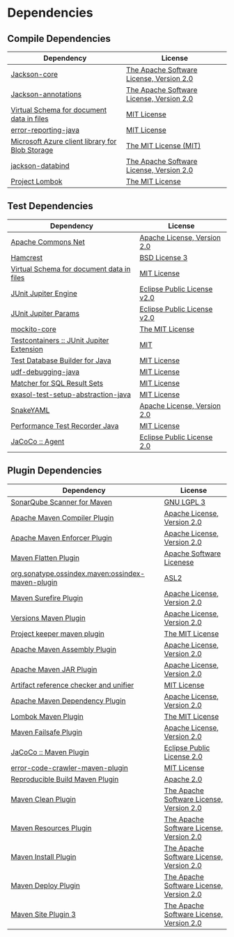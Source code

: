 <!-- @formatter:off -->
# Dependencies

## Compile Dependencies

| Dependency                                           | License                                       |
| ---------------------------------------------------- | --------------------------------------------- |
| [Jackson-core][0]                                    | [The Apache Software License, Version 2.0][1] |
| [Jackson-annotations][2]                             | [The Apache Software License, Version 2.0][1] |
| [Virtual Schema for document data in files][3]       | [MIT License][4]                              |
| [error-reporting-java][5]                            | [MIT License][6]                              |
| [Microsoft Azure client library for Blob Storage][7] | [The MIT License (MIT)][8]                    |
| [jackson-databind][2]                                | [The Apache Software License, Version 2.0][1] |
| [Project Lombok][9]                                  | [The MIT License][10]                         |

## Test Dependencies

| Dependency                                      | License                           |
| ----------------------------------------------- | --------------------------------- |
| [Apache Commons Net][11]                        | [Apache License, Version 2.0][1]  |
| [Hamcrest][12]                                  | [BSD License 3][13]               |
| [Virtual Schema for document data in files][3]  | [MIT License][4]                  |
| [JUnit Jupiter Engine][14]                      | [Eclipse Public License v2.0][15] |
| [JUnit Jupiter Params][14]                      | [Eclipse Public License v2.0][15] |
| [mockito-core][16]                              | [The MIT License][17]             |
| [Testcontainers :: JUnit Jupiter Extension][18] | [MIT][8]                          |
| [Test Database Builder for Java][19]            | [MIT License][20]                 |
| [udf-debugging-java][21]                        | [MIT License][22]                 |
| [Matcher for SQL Result Sets][23]               | [MIT License][24]                 |
| [exasol-test-setup-abstraction-java][25]        | [MIT License][26]                 |
| [SnakeYAML][27]                                 | [Apache License, Version 2.0][28] |
| [Performance Test Recorder Java][29]            | [MIT License][30]                 |
| [JaCoCo :: Agent][31]                           | [Eclipse Public License 2.0][32]  |

## Plugin Dependencies

| Dependency                                              | License                                        |
| ------------------------------------------------------- | ---------------------------------------------- |
| [SonarQube Scanner for Maven][33]                       | [GNU LGPL 3][34]                               |
| [Apache Maven Compiler Plugin][35]                      | [Apache License, Version 2.0][1]               |
| [Apache Maven Enforcer Plugin][36]                      | [Apache License, Version 2.0][1]               |
| [Maven Flatten Plugin][37]                              | [Apache Software Licenese][1]                  |
| [org.sonatype.ossindex.maven:ossindex-maven-plugin][38] | [ASL2][28]                                     |
| [Maven Surefire Plugin][39]                             | [Apache License, Version 2.0][1]               |
| [Versions Maven Plugin][40]                             | [Apache License, Version 2.0][1]               |
| [Project keeper maven plugin][41]                       | [The MIT License][42]                          |
| [Apache Maven Assembly Plugin][43]                      | [Apache License, Version 2.0][1]               |
| [Apache Maven JAR Plugin][44]                           | [Apache License, Version 2.0][1]               |
| [Artifact reference checker and unifier][45]            | [MIT License][46]                              |
| [Apache Maven Dependency Plugin][47]                    | [Apache License, Version 2.0][1]               |
| [Lombok Maven Plugin][48]                               | [The MIT License][49]                          |
| [Maven Failsafe Plugin][50]                             | [Apache License, Version 2.0][1]               |
| [JaCoCo :: Maven Plugin][51]                            | [Eclipse Public License 2.0][32]               |
| [error-code-crawler-maven-plugin][52]                   | [MIT License][53]                              |
| [Reproducible Build Maven Plugin][54]                   | [Apache 2.0][28]                               |
| [Maven Clean Plugin][55]                                | [The Apache Software License, Version 2.0][28] |
| [Maven Resources Plugin][56]                            | [The Apache Software License, Version 2.0][28] |
| [Maven Install Plugin][57]                              | [The Apache Software License, Version 2.0][28] |
| [Maven Deploy Plugin][58]                               | [The Apache Software License, Version 2.0][28] |
| [Maven Site Plugin 3][59]                               | [The Apache Software License, Version 2.0][28] |

[0]: https://github.com/FasterXML/jackson-core
[1]: https://www.apache.org/licenses/LICENSE-2.0.txt
[2]: https://github.com/FasterXML/jackson
[3]: https://github.com/exasol/virtual-schema-common-document-files/
[4]: https://github.com/exasol/virtual-schema-common-document-files/blob/main/LICENSE
[5]: https://github.com/exasol/error-reporting-java/
[6]: https://github.com/exasol/error-reporting-java/blob/main/LICENSE
[7]: https://github.com/Azure/azure-sdk-for-java
[8]: http://opensource.org/licenses/MIT
[9]: https://projectlombok.org
[10]: https://projectlombok.org/LICENSE
[11]: https://commons.apache.org/proper/commons-net/
[12]: http://hamcrest.org/JavaHamcrest/
[13]: http://opensource.org/licenses/BSD-3-Clause
[14]: https://junit.org/junit5/
[15]: https://www.eclipse.org/legal/epl-v20.html
[16]: https://github.com/mockito/mockito
[17]: https://github.com/mockito/mockito/blob/main/LICENSE
[18]: https://testcontainers.org
[19]: https://github.com/exasol/test-db-builder-java/
[20]: https://github.com/exasol/test-db-builder-java/blob/main/LICENSE
[21]: https://github.com/exasol/udf-debugging-java/
[22]: https://github.com/exasol/udf-debugging-java/blob/main/LICENSE
[23]: https://github.com/exasol/hamcrest-resultset-matcher/
[24]: https://github.com/exasol/hamcrest-resultset-matcher/blob/main/LICENSE
[25]: https://github.com/exasol/exasol-test-setup-abstraction-java/
[26]: https://github.com/exasol/exasol-test-setup-abstraction-java/blob/main/LICENSE
[27]: https://bitbucket.org/snakeyaml/snakeyaml
[28]: http://www.apache.org/licenses/LICENSE-2.0.txt
[29]: https://github.com/exasol/performance-test-recorder-java/
[30]: https://github.com/exasol/performance-test-recorder-java/blob/main/LICENSE
[31]: https://www.eclemma.org/jacoco/index.html
[32]: https://www.eclipse.org/legal/epl-2.0/
[33]: http://sonarsource.github.io/sonar-scanner-maven/
[34]: http://www.gnu.org/licenses/lgpl.txt
[35]: https://maven.apache.org/plugins/maven-compiler-plugin/
[36]: https://maven.apache.org/enforcer/maven-enforcer-plugin/
[37]: https://www.mojohaus.org/flatten-maven-plugin/
[38]: https://sonatype.github.io/ossindex-maven/maven-plugin/
[39]: https://maven.apache.org/surefire/maven-surefire-plugin/
[40]: https://www.mojohaus.org/versions-maven-plugin/
[41]: https://github.com/exasol/project-keeper/
[42]: https://github.com/exasol/project-keeper/blob/main/LICENSE
[43]: https://maven.apache.org/plugins/maven-assembly-plugin/
[44]: https://maven.apache.org/plugins/maven-jar-plugin/
[45]: https://github.com/exasol/artifact-reference-checker-maven-plugin/
[46]: https://github.com/exasol/artifact-reference-checker-maven-plugin/blob/main/LICENSE
[47]: https://maven.apache.org/plugins/maven-dependency-plugin/
[48]: https://anthonywhitford.com/lombok.maven/lombok-maven-plugin/
[49]: https://opensource.org/licenses/MIT
[50]: https://maven.apache.org/surefire/maven-failsafe-plugin/
[51]: https://www.jacoco.org/jacoco/trunk/doc/maven.html
[52]: https://github.com/exasol/error-code-crawler-maven-plugin/
[53]: https://github.com/exasol/error-code-crawler-maven-plugin/blob/main/LICENSE
[54]: http://zlika.github.io/reproducible-build-maven-plugin
[55]: http://maven.apache.org/plugins/maven-clean-plugin/
[56]: http://maven.apache.org/plugins/maven-resources-plugin/
[57]: http://maven.apache.org/plugins/maven-install-plugin/
[58]: http://maven.apache.org/plugins/maven-deploy-plugin/
[59]: http://maven.apache.org/plugins/maven-site-plugin/

